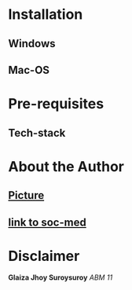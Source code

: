 # Installation
 ## Windows


 ## Mac-OS


# Pre-requisites
 ## Tech-stack
 

# About the Author
 ## [Picture](https://th.bing.com/th/id/OIP.yLf7kQVaLpxqCZX1VRHw-wHaEK?rs=1&pid=ImgDetMain)
 ## [link to soc-med](https://www.facebook.com/profile.php?id=61558329915927)

# Disclaimer
 **Glaiza Jhoy Suroysuroy**
  _ABM 11_
